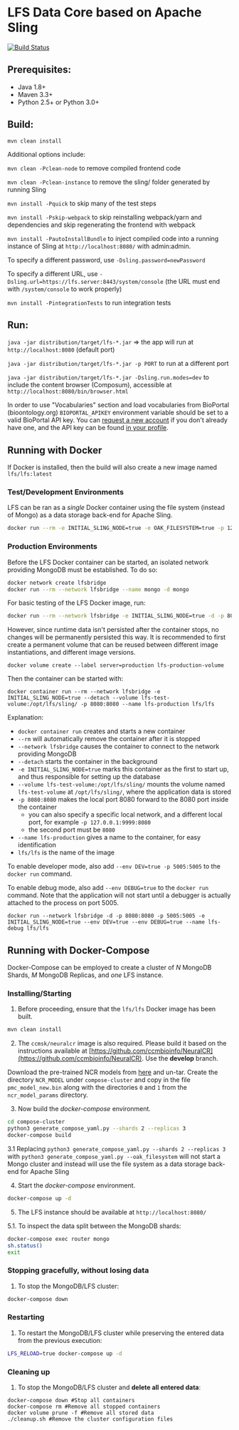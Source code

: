 # LFS Data Core based on Apache Sling

[![Build Status](https://travis-ci.com/ccmbioinfo/lfs.svg?branch=dev)](https://travis-ci.com/ccmbioinfo/lfs)

## Prerequisites:
* Java 1.8+
* Maven 3.3+
* Python 2.5+ or Python 3.0+

## Build:
`mvn clean install`

Additional options include:

`mvn clean -Pclean-node` to remove compiled frontend code

`mvn clean -Pclean-instance` to remove the sling/ folder generated by running Sling

`mvn install -Pquick` to skip many of the test steps

`mvn install -Pskip-webpack` to skip reinstalling webpack/yarn and dependencies and skip regenerating the frontend with webpack

`mvn install -PautoInstallBundle` to inject compiled code into a running instance of Sling at `http://localhost:8080/` with admin:admin.

To specify a different password, use `-Dsling.password=newPassword`

To specify a different URL, use `-Dsling.url=https://lfs.server:8443/system/console` (the URL must end with `/system/console` to work properly)

`mvn install -PintegrationTests` to run integration tests

## Run:
`java -jar distribution/target/lfs-*.jar` => the app will run at `http://localhost:8080` (default port)

`java -jar distribution/target/lfs-*.jar -p PORT` to run at a different port

`java -jar distribution/target/lfs-*.jar -Dsling.run.modes=dev` to include the content browser (Composum), accessible at `http://localhost:8080/bin/browser.html`

In order to use "Vocabularies" section and load vocabularies from BioPortal (bioontology.org) `BIOPORTAL_APIKEY` environment variable should be set to a valid BioPortal API key. You can [request a new account](https://bioportal.bioontology.org/accounts/new) if you don't already have one, and the API key can be found [in your profile](https://bioportal.bioontology.org/account).

## Running with Docker

If Docker is installed, then the build will also create a new image named `lfs/lfs:latest`

### Test/Development Environments

LFS can be ran as a *single* Docker container using the file system (instead of Mongo)
as a data storage back-end for Apache Sling.

```bash
docker run --rm -e INITIAL_SLING_NODE=true -e OAK_FILESYSTEM=true -p 127.0.0.1:8080:8080 -it lfs/lfs
```

### Production Environments

Before the LFS Docker container can be started, an isolated network providing MongoDB must be established. To do so:

```bash
docker network create lfsbridge
docker run --rm --network lfsbridge --name mongo -d mongo
```

For basic testing of the LFS Docker image, run:

```bash
docker run --rm --network lfsbridge -e INITIAL_SLING_NODE=true -d -p 8080:8080 lfs/lfs
```

However, since runtime data isn't persisted after the container stops, no changes will be permanently persisted this way.
It is recommended to first create a permanent volume that can be reused between different image instantiations, and different image versions.

`docker volume create --label server=production lfs-production-volume`

Then the container can be started with:

`docker container run --rm --network lfsbridge -e INITIAL_SLING_NODE=true --detach --volume lfs-test-volume:/opt/lfs/sling/ -p 8080:8080 --name lfs-production lfs/lfs`

Explanation:

- `docker container run` creates and starts a new container
- `--rm` will automatically remove the container after it is stopped
- `--network lfsbridge` causes the container to connect to the network providing MongoDB
- `--detach` starts the container in the background
- `-e INITIAL_SLING_NODE=true` marks this container as the first to start up, and thus responsible for setting up the database
- `--volume lfs-test-volume:/opt/lfs/sling/` mounts the volume named `lfs-test-volume` at `/opt/lfs/sling/`, where the application data is stored
- `-p 8080:8080` makes the local port 8080 forward to the 8080 port inside the container
    - you can also specify a specific local network, and a different local port, for example `-p 127.0.0.1:9999:8080`
    - the second port must be `8080`
- `--name lfs-production` gives a name to the container, for easy identification
- `lfs/lfs` is the name of the image

To enable developer mode, also add `--env DEV=true -p 5005:5005` to the `docker run` command.

To enable debug mode, also add `--env DEBUG=true` to the `docker run` command. Note that the application will not start until a debugger is actually attached to the process on port 5005.

`docker run --network lfsbridge -d -p 8080:8080 -p 5005:5005 -e INITIAL_SLING_NODE=true --env DEV=true --env DEBUG=true --name lfs-debug lfs/lfs`

## Running with Docker-Compose

Docker-Compose can be employed to create a cluster of *N* MongoDB Shards, *M* MongoDB Replicas, and *one* LFS instance.

### Installing/Starting

1. Before proceeding, ensure that the `lfs/lfs` Docker image has been built.

```bash
mvn clean install
```

2. The `ccmsk/neuralcr` image is also required. Please build it based on
the instructions available
at [https://github.com/ccmbioinfo/NeuralCR](https://github.com/ccmbioinfo/NeuralCR).
Use the **develop** branch.

Download the pre-trained NCR models from [here](https://github.com/ccmbioinfo/NeuralCR/releases/download/1.0/ncr_model_params.tar.gz)
and un-tar. Create the directory `NCR_MODEL` under `compose-cluster` and copy in the file `pmc_model_new.bin` along
with the directories `0` and `1` from the `ncr_model_params` directory.

3. Now build the *docker-compose* environment.

```bash
cd compose-cluster
python3 generate_compose_yaml.py --shards 2 --replicas 3
docker-compose build
```

3.1 Replacing `python3 generate_compose_yaml.py --shards 2 --replicas 3` with
`python3 generate_compose_yaml.py --oak_filesystem` will not start a Mongo
cluster and instead will use the file system as a data storage back-end for
Apache Sling

4. Start the *docker-compose* environment.

```bash
docker-compose up -d
```

5. The LFS instance should be available at `http://localhost:8080/`

5.1. To inspect the data split between the MongoDB shards:
```bash
docker-compose exec router mongo
sh.status()
exit
```

### Stopping gracefully, without losing data

1. To stop the MongoDB/LFS cluster:

```bash
docker-compose down
```

### Restarting

1. To restart the MongoDB/LFS cluster while preserving the entered data
from the previous execution:

```bash
LFS_RELOAD=true docker-compose up -d
```

### Cleaning up

1. To stop the MongoDB/LFS cluster and **delete all entered data**:

```
docker-compose down #Stop all containers
docker-compose rm #Remove all stopped containers
docker volume prune -f #Remove all stored data
./cleanup.sh #Remove the cluster configuration files
```
